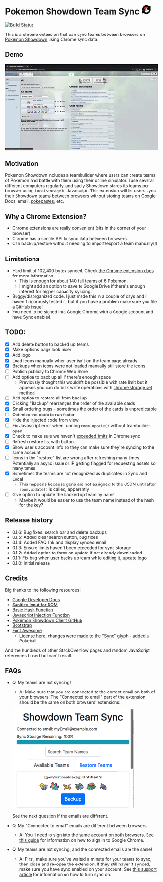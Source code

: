 # Pokemon Showdown Team Sync ![logo](extension/img/logo_32.png) 

[![Build Status](https://travis-ci.org/nmarcopo/showdownSync.svg?branch=master)](https://travis-ci.org/nmarcopo/showdownSync)

This is a chrome extension that can sync teams between browsers on [Pokemon Showdown](https://play.pokemonshowdown.com) using Chrome sync data.

## Demo

![Gif Demonstration of the extension](./demo.gif)

## Motivation

Pokemon Showdown includes a teambuilder where users can create teams of Pokemon and battle with them using their online simulator. I use several different computers regularly, and sadly Showdown stores its teams per-browser using `localStorage` in Javascript. This extension will let users sync their Showdown teams between browsers without storing teams on Google Docs, email, [pokepastes](https://pokepast.es/), etc.

## Why a Chrome Extension?

- Chrome extensions are really convenient (sits in the corner of your browser)
- Chrome has a simple API to sync data between browsers
- Can backup/restore without needing to import/export a team manually(!)

## Limitations

- Hard limit of 102,400 bytes synced. Check [the Chrome extension docs](https://developer.chrome.com/extensions/storage#properties) for more information.
  - This is enough for about 140 full teams of 6 Pokemon.
  - I might add an option to save to Google Drive if there's enough interest for higher capacity syncing.
- Buggy/disorganized code. I just made this in a couple of days and I haven't rigorously tested it, but if you have a problem make sure you file a GitHub issue!
- You need to be signed into Google Chrome with a Google account and have Sync enabled.

## TODO:

- [x] Add delete button to backed up teams
- [x] Make options page look nicer
- [x] Add logo
- [x] Load icons manually when user isn't on the team page already
- [x] Backups when icons were not loaded manually still store the icons
- [ ] Publish publicly to Chrome Web Store
- [ ] Add option to back up all if there's enough space
  - Previously thought this wouldn't be possible with rate limit but it appears you can do bulk write operations with [chrome storage set method](https://developer.chrome.com/extensions/storage)
- [ ] Add option to restore all from backup
- [x] Clicking "Backup" rearranges the order of the available cards
- [x] Small ordering bugs - sometimes the order of the cards is unpredictable
- [ ] Optimize the code to run faster
- [x] Hide the injected code from view
- [ ] Fix Javascript error when running `room.update()` without teambuilder open
- [x] Check to make sure we haven't [exceeded limits](https://developer.chrome.com/extensions/storage#properties) in Chrome sync
- [ ] Refresh restore list with button
- [x] Show user's account info so they can make sure they're syncing to the same account
- [ ] Icons in the "restore" list are wrong after refreshing many times. Potentially an async issue or IP getting flagged for requesting assets so many times
- [x] Sometimes the teams are not recognized as duplicates in Sync and Local
  - This happens because gens are not assigned to the JSON until after `room.update()` is called, apparently
- [ ] Give option to update the backed up team by name
  - Maybe it would be easier to use the team name instead of the hash for the key?

## Release history

- 0.1.6: Bug fixes: search bar and delete backups
- 0.1.5: Added clear search button, bug fixes
- 0.1.4: Added FAQ link and display synced email
- 0.1.3: Ensure limits haven't been exceeded for sync storage
- 0.1.2: Added option to force an update if not already downloaded
- 0.1.1: Fix bug when user backs up team while editing it, update logo
- 0.1.0: Initial release

## Credits

Big thanks to the following resources:

- [Google Developer Docs](https://developer.chrome.com/extensions/getstarted)
- [Sanitize Input for DOM](https://stackoverflow.com/a/48226843/10665534)
- [Basic Hash Function](https://jsperf.com/hashcodelordvlad)
- [Javascript Injection Function](https://stackoverflow.com/a/60873268/10665534)
- [Pokemon Showdown Client GitHub](https://github.com/smogon/pokemon-showdown-client)
- [Bootstrap](https://getbootstrap.com/)
- [Font Awesome](https://fontawesome.com/)
  - [License here](https://fontawesome.com/license), changes were made to the "Sync" glyph - added a Pokeball

And the hundreds of other StackOverflow pages and random JavaScript references I used but can't recall.

## FAQs

- Q: My teams are not syncing!
  - A: Make sure that you are connected to the correct email on both of your browsers. The "Connected to email" part of the extension should be the same on both browsers' extensions:
  
  ![Connected to email screenshot](./FAQ-sc1.png)
    
    See the next question if the emails are different.

- Q: My "Connected to email" emails are different between browsers!
  - A: You'll need to sign into the same account on both browsers. See [this guide](https://www.support.com/how-to/how-to-sign-in-to-chrome-12694) for information on how to sign in to Google Chrome.

- Q: My teams are not syncing, and the connected emails are the same!
  - A: First, make sure you've waited a minute for your teams to sync, then close and re-open the extension. If they still haven't synced, make sure you have sync enabled on your account. See [this support article](https://support.google.com/chrome/answer/185277?co=GENIE.Platform%3DDesktop&hl=en-GB) for information on how to turn sync on.
